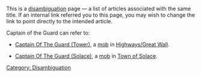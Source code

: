This is a [disambiguation](:Category:_Disambiguation "wikilink") page —
a list of articles associated with the same title. If an internal link
referred you to this page, you may wish to change the link to point
directly to the intended article.

Captain of the Guard can refer to:

-   [Captain Of The Guard
    (Tower)](Captain_Of_The_Guard_(Tower) "wikilink"), a
    [mob](:Category:_Mobs "wikilink") in [Highways/Great
    Wall](:Category:_Highways/Great_Wall "wikilink").

<!-- -->

-   [Captain Of The Guard
    (Solace)](Captain_Of_The_Guard_(Solace) "wikilink"), a
    [mob](:Category:_Mobs "wikilink") in [Town of
    Solace](:Category:_Town_Of_Solace "wikilink").

[Category: Disambiguation](Category:_Disambiguation "wikilink")

